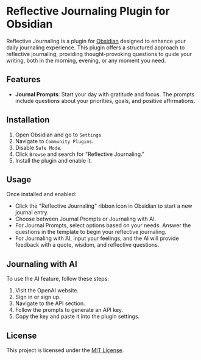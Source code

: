 # Reflective Journaling Plugin for Obsidian

Reflective Journaling is a plugin for [Obsidian](https://obsidian.md/) designed to enhance your daily journaling experience. This plugin offers a structured approach to reflective journaling, providing thought-provoking questions to guide your writing, both in the morning, evening, or any moment you need.

## Features

- **Journal Prompts**: Start your day with gratitude and focus. The prompts include questions about your priorities, goals, and positive affirmations.

## Installation

1. Open Obsidian and go to `Settings`.
2. Navigate to `Community Plugins`.
3. Disable `Safe Mode`.
4. Click `Browse` and search for "Reflective Journaling."
5. Install the plugin and enable it.

## Usage

Once installed and enabled:

- Click the "Reflective Journaling" ribbon icon in Obsidian to start a new journal entry.
- Choose between Journal Prompts or Journaling with AI.
- For Journal Prompts, select options based on your needs. Answer the questions in the template to begin your reflective journaling.
- For Journaling with AI, input your feelings, and the AI will provide feedback with a quote, wisdom, and reflective questions.

## Journaling with AI

To use the AI feature, follow these steps:

1. Visit the OpenAI website.
2. Sign in or sign up.
3. Navigate to the API section.
4. Follow the prompts to generate an API key.
5. Copy the key and paste it into the plugin settings.

## License

This project is licensed under the [MIT License](LICENSE).